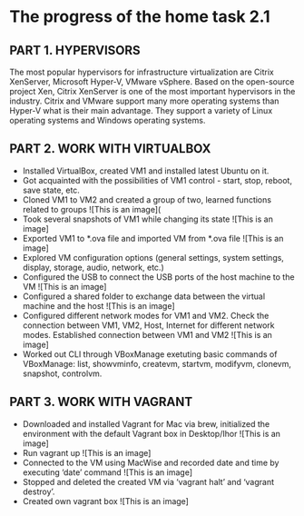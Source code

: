 # The progress of the home task 2.1 

 ## PART 1. HYPERVISORS

The most popular hypervisors for infrastructure virtualization are Citrix XenServer, Microsoft Hyper-V, VMware vSphere.
Based on the open-source project Xen, Citrix XenServer is one of the most important hypervisors in the industry. 
Citrix and VMware support many more operating systems than Hyper-V what is their main advantage. They support a variety of Linux operating systems and Windows operating systems.

## PART 2. WORK WITH VIRTUALBOX

-	Installed VirtualBox, created VM1 and installed latest Ubuntu on it.
-	Got acquainted with the possibilities of VM1 control - start, stop, reboot, save state, etc.
-	Cloned VM1 to VM2 and created a group of two, learned functions related to groups
![This is an image](
-	Took several snapshots of VM1 while changing its state 
![This is an image]
-	Exported VM1 to *.ova file and imported VM from *.ova file
![This is an image]
-	Explored VM configuration options (general settings, system settings, display, storage, audio, network, etc.)
-	Configured the USB to connect the USB ports of the host machine to the VM
![This is an image]
-	Configured a shared folder to exchange data between the virtual machine and
the host
![This is an image]
-	Configured different network modes for VM1 and VM2. Check the connection
between VM1, VM2, Host, Internet for different network modes. Established connection between VM1 and VM2
![This is an image]
-	Worked out CLI through VBoxManage exetuting basic commands of VBoxManage: list, showvminfo, createvm, startvm, modifyvm, clonevm, snapshot, controlvm.

## PART 3. WORK WITH VAGRANT

-	Downloaded and installed Vagrant for Mac via brew, initialized the environment with the default Vagrant box in Desktop/Ihor
![This is an image]
-	Run vagrant up
![This is an image]
-	Connected to the VM using MacWise and recorded date and time by executing ‘date’ command
![This is an image] 
-	Stopped and deleted the created VM via ‘vagrant halt’ and ‘vagrant destroy’.
-	Created own vagrant box
![This is an image]
